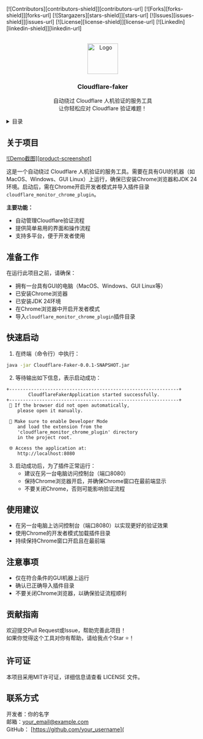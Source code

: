 
<!-- Improved compatibility of back to top link: See: https://github.com/othneildrew/Best-README-Template/pull/73 -->
<a id="readme-top"></a>
<!--
*** Thanks for checking out the Cloudflare-faker. If you have a suggestion
*** that would make this better, please fork the repo and create a pull request
*** or simply open an issue with the tag "enhancement".
*** Don't forget to give the project a star!
*** Thanks again! Now go create something AMAZING! :D
-->

<!-- PROJECT SHIELDS -->
[![Contributors][contributors-shield]][contributors-url]
[![Forks][forks-shield]][forks-url]
[![Stargazers][stars-shield]][stars-url]
[![Issues][issues-shield]][issues-url]
[![License][license-shield]][license-url]
[![LinkedIn][linkedin-shield]][linkedin-url]

<!-- PROJECT LOGO -->
<br />
<div align="center">
  <a href="#">
    <img src="images/logo.png" alt="Logo" width="80" height="80">
  </a>

  <h3 align="center">Cloudflare-faker</h3>

  <p align="center">
    自动绕过 Cloudflare 人机验证的服务工具
    <br />
    让你轻松应对 Cloudflare 验证难题！
  </p>
</div>

<!-- TABLE OF CONTENTS -->
<details>
  <summary>目录</summary>
  <ol>
    <li><a href="#关于项目">关于项目</a></li>
    <li><a href="#准备工作">准备工作</a></li>
    <li><a href="#快速启动">快速启动</a></li>
    <li><a href="#使用建议">使用建议</a></li>
    <li><a href="#注意事项">注意事项</a></li>
    <li><a href="#贡献指南">贡献指南</a></li>
    <li><a href="#许可证">许可证</a></li>
    <li><a href="#联系方式">联系方式</a></li>
    <li><a href="#致谢">致谢</a></li>
  </ol>
</details>

<!-- ABOUT THE PROJECT -->
## 关于项目

[![Demo截图][product-screenshot]](https://example.com)

这是一个自动绕过 Cloudflare 人机验证的服务工具。需要在具有GUI的机器（如MacOS、Windows、GUI Linux）上运行，确保已安装Chrome浏览器和JDK 24环境。启动后，需在Chrome开启开发者模式并导入插件目录`cloudflare_monitor_chrome_plugin`。

**主要功能：**
- 自动管理Cloudflare验证流程
- 提供简单易用的界面和操作流程
- 支持多平台，便于开发者使用

## 准备工作

在运行此项目之前，请确保：
- 拥有一台具有GUI的电脑（MacOS、Windows、GUI Linux等）
- 已安装Chrome浏览器
- 已安装JDK 24环境
- 在Chrome浏览器中开启开发者模式
- 导入`cloudflare_monitor_chrome_plugin`插件目录

## 快速启动

1. 在终端（命令行）中执行：
```bash
java -jar Cloudflare-Faker-0.0.1-SNAPSHOT.jar
```
2. 等待输出如下信息，表示启动成功：
```
+--------------------------------------------------------------+
        CloudflareFakerApplication started successfully.
+--------------------------------------------------------------+
 🚀 If the browser did not open automatically,
    please open it manually.

 🔧 Make sure to enable Developer Mode
    and load the extension from the
    'cloudflare_monitor_chrome_plugin' directory
    in the project root.

 🌐 Access the application at:
    http://localhost:8080
```

3. 启动成功后，为了插件正常运行：
   - 建议在另一台电脑访问控制台（端口8080）
   - 保持Chrome浏览器开启，并确保Chrome窗口在最前端显示
   - 不要关闭Chrome，否则可能影响验证流程

## 使用建议

- 在另一台电脑上访问控制台（端口8080）以实现更好的验证效果
- 使用Chrome的开发者模式加载插件目录
- 持续保持Chrome窗口开启且在最前端

## 注意事项

- 仅在符合条件的GUI机器上运行
- 确认已正确导入插件目录
- 不要关闭Chrome浏览器，以确保验证流程顺利

## 贡献指南

欢迎提交Pull Request或Issue，帮助完善此项目！  
如果你觉得这个工具对你有帮助，请给我点个Star ⭐！

## 许可证

本项目采用MIT许可证，详细信息请查看 LICENSE 文件。

## 联系方式

开发者：你的名字  
邮箱：your_email@example.com  
GitHub： [https://github.com/your_username](
